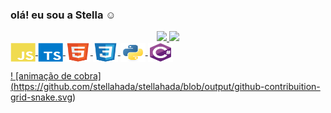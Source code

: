 ### olá! eu sou a Stella ☺

<div align = "center">
  <a href="https://github.com/stellahada">
    <img height = "180em" src = "https://github-readme-stats.vercel.app/api?username=stellahada&show_icons=true&theme=dracula&include_all_commits=true&count_private=true" />
    <img height = "180em" src = "https://github-readme-stats.vercel.app/api/top-langs/?username=stellahada&layout=compact&langs_count=7&theme=dracula" />
</div>
<img align="center" alt="Rafa-Js" height="30" width="40" src="https://raw.githubusercontent.com/devicons/devicon/master/icons/javascript/javascript-plain.svg">
  <img align="center" alt="Rafa-Ts" height="30" width="40" src="https://raw.githubusercontent.com/devicons/devicon/master/icons/typescript/typescript-plain.svg">
  <img align="center" alt="Rafa-HTML" height="30" width="40" src="https://raw.githubusercontent.com/devicons/devicon/master/icons/html5/html5-original.svg">
  <img align="center" alt="Rafa-CSS" height="30" width="40" src="https://raw.githubusercontent.com/devicons/devicon/master/icons/css3/css3-original.svg">
  <img align="center" alt="Rafa-Python" height="30" width="40" src="https://raw.githubusercontent.com/devicons/devicon/master/icons/python/python-original.svg">
  <img align="center" alt="Rafa-Csharp" height="30" width="40" src="https://raw.githubusercontent.com/devicons/devicon/master/icons/csharp/csharp-original.svg">

! [animação de cobra] (https://github.com/stellahada/stellahada/blob/output/github-contribuition-grid-snake.svg)
